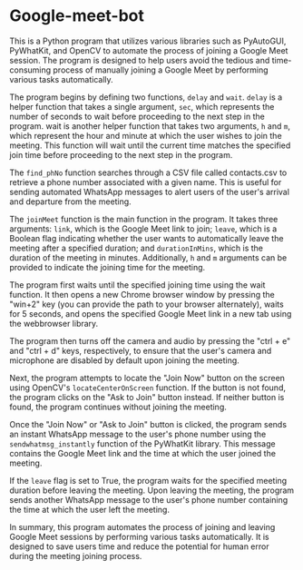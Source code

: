 # Google-meet-bot
This is a Python program that utilizes various libraries such as PyAutoGUI, PyWhatKit, and OpenCV to automate the process of joining a Google Meet session. The program is designed to help users avoid the tedious and time-consuming process of manually joining a Google Meet by performing various tasks automatically.

The program begins by defining two functions, `delay` and `wait`. `delay` is a helper function that takes a single argument, `sec`, which represents the number of seconds to wait before proceeding to the next step in the program. wait is another helper function that takes two arguments, `h` and `m`, which represent the hour and minute at which the user wishes to join the meeting. This function will wait until the current time matches the specified join time before proceeding to the next step in the program.

The `find_phNo` function searches through a CSV file called contacts.csv to retrieve a phone number associated with a given name. This is useful for sending automated WhatsApp messages to alert users of the user's arrival and departure from the meeting.

The `joinMeet` function is the main function in the program. It takes three arguments: `link`, which is the Google Meet link to join; `leave`, which is a Boolean flag indicating whether the user wants to automatically leave the meeting after a specified duration; and `durationInMins`, which is the duration of the meeting in minutes. Additionally, `h` and `m` arguments can be provided to indicate the joining time for the meeting.

The program first waits until the specified joining time using the wait function. It then opens a new Chrome browser window by pressing the "win+2" key (you can provide the path to your browser alternately), waits for 5 seconds, and opens the specified Google Meet link in a new tab using the webbrowser library.

The program then turns off the camera and audio by pressing the "ctrl + e" and "ctrl + d" keys, respectively, to ensure that the user's camera and microphone are disabled by default upon joining the meeting.

Next, the program attempts to locate the "Join Now" button on the screen using OpenCV's `locateCenterOnScreen` function. If the button is not found, the program clicks on the "Ask to Join" button instead. If neither button is found, the program continues without joining the meeting.

Once the "Join Now" or "Ask to Join" button is clicked, the program sends an instant WhatsApp message to the user's phone number using the `sendwhatmsg_instantly` function of the PyWhatKit library. This message contains the Google Meet link and the time at which the user joined the meeting.

If the `leave` flag is set to True, the program waits for the specified meeting duration before leaving the meeting. Upon leaving the meeting, the program sends another WhatsApp message to the user's phone number containing the time at which the user left the meeting.

In summary, this program automates the process of joining and leaving Google Meet sessions by performing various tasks automatically. It is designed to save users time and reduce the potential for human error during the meeting joining process.



